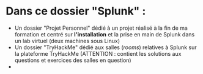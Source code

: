 # Dans ce dossier "Splunk" :

- Un dossier "Projet Personnel" dédié à un projet réalisé à la fin de ma formation et centré sur **l'installation** et la prise en main de Splunk dans un lab virtuel (deux machines sous Linux)
- Un dossier "TryHackMe" dédié aux salles (*rooms*) relatives à Splunk sur la plateforme TryHackMe (ATTENTION : contient les solutions aux questions et exercices des salles en question)
- 
